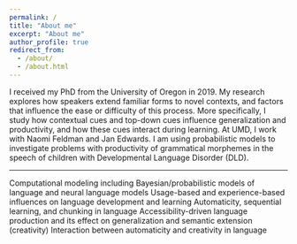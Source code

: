 ```yaml
---
permalink: /
title: "About me"
excerpt: "About me"
author_profile: true
redirect_from: 
  - /about/
  - /about.html
---
```



I received my PhD from the University of Oregon in 2019. My research explores how speakers extend familiar forms to novel contexts, and factors that influence the ease or difficulty of this process. More specifically, I study how contextual cues and top-down cues influence generalization and productivity, and how these cues interact during learning. At UMD, I work with Naomi Feldman and Jan Edwards. I am using probabilistic models to investigate problems with productivity of grammatical morphemes in the speech of children with Developmental Language Disorder (DLD). 

---

Computational modeling including Bayesian/probabilistic models of language and neural language models
Usage-based and experience-based influences on language development and learning
Automaticity, sequential learning, and chunking in language
Accessibility-driven language production and its effect on generalization and semantic extension (creativity)
Interaction between automaticity and creativity in language

